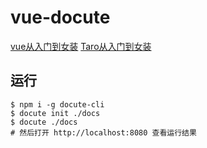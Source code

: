 # vue-docute
[vue从入门到女装](https://calamus0427.github.io/vue-docute/vue/docs/#/)
[Taro从入门到女装](https://calamus0427.github.io/vue-docute/Taro/docs/#/)
## 运行
```
$ npm i -g docute-cli
$ docute init ./docs
$ docute ./docs
# 然后打开 http://localhost:8080 查看运行结果
```